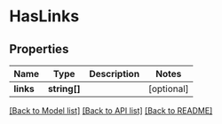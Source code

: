# HasLinks

## Properties
Name | Type | Description | Notes
------------ | ------------- | ------------- | -------------
**links** | **string[]** |  | [optional] 

[[Back to Model list]](../../README.md#documentation-for-models) [[Back to API list]](../../README.md#documentation-for-api-endpoints) [[Back to README]](../../README.md)

